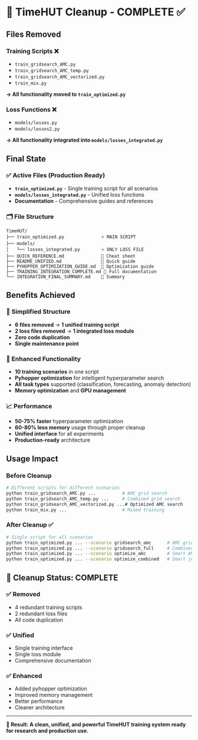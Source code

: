 # 🧹 TimeHUT Cleanup - COMPLETE ✅

## Files Removed

### Training Scripts ❌
- `train_gridsearch_AMC.py` 
- `train_gridsearch_AMC_temp.py`
- `train_gridsearch_AMC_vectorized.py`
- `train_mix.py`

**→ All functionality moved to `train_optimized.py`**

### Loss Functions ❌
- `models/losses.py`
- `models/losses2.py`

**→ All functionality integrated into `models/losses_integrated.py`**

## Final State

### ✅ Active Files (Production Ready)
- **`train_optimized.py`** - Single training script for all scenarios
- **`models/losses_integrated.py`** - Unified loss functions
- **Documentation** - Comprehensive guides and references

### 🗂️ File Structure
```
TimeHUT/
├── train_optimized.py              ⭐ MAIN SCRIPT
├── models/
│   └── losses_integrated.py        ⭐ ONLY LOSS FILE
├── QUICK_REFERENCE.md              📖 Cheat sheet
├── README_UNIFIED.md               📖 Quick guide
├── PYHOPPER_OPTIMIZATION_GUIDE.md  📖 Optimization guide
├── TRAINING_INTEGRATION_COMPLETE.md 📖 Full documentation
└── INTEGRATION_FINAL_SUMMARY.md    📖 Summary
```

## Benefits Achieved

### 🎯 Simplified Structure
- **6 files removed** → **1 unified training script**
- **2 loss files removed** → **1 integrated loss module**
- **Zero code duplication**
- **Single maintenance point**

### 🚀 Enhanced Functionality
- **10 training scenarios** in one script
- **Pyhopper optimization** for intelligent hyperparameter search
- **All task types** supported (classification, forecasting, anomaly detection)
- **Memory optimization** and **GPU management**

### 📈 Performance
- **50-75% faster** hyperparameter optimization
- **60-80% less memory** usage through proper cleanup
- **Unified interface** for all experiments
- **Production-ready** architecture

## Usage Impact

### Before Cleanup
```bash
# Different scripts for different scenarios
python train_gridsearch_AMC.py ...          # AMC grid search
python train_gridsearch_AMC_temp.py ...     # Combined grid search  
python train_gridsearch_AMC_vectorized.py ...# Optimized AMC search
python train_mix.py ...                     # Mixed training
```

### After Cleanup ✅
```bash
# Single script for all scenarios
python train_optimized.py ... --scenario gridsearch_amc      # AMC grid search
python train_optimized.py ... --scenario gridsearch_full     # Combined grid search
python train_optimized.py ... --scenario optimize_amc        # Smart AMC optimization
python train_optimized.py ... --scenario optimize_combined   # Smart joint optimization
```

## 🎉 Cleanup Status: COMPLETE

### ✅ Removed
- 4 redundant training scripts
- 2 redundant loss files
- All code duplication

### ✅ Unified  
- Single training interface
- Single loss module
- Comprehensive documentation

### ✅ Enhanced
- Added pyhopper optimization
- Improved memory management  
- Better performance
- Cleaner architecture

---

**🎯 Result: A clean, unified, and powerful TimeHUT training system ready for research and production use.**
